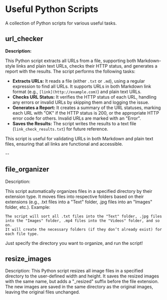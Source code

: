 # Useful Python Scripts
A collection of Python scripts for various useful tasks.

## url_checker

**Description:**

This Python script extracts all URLs from a file, supporting both Markdown-style links and plain text URLs, checks their HTTP status, and generates a report with the results. The script performs the following tasks:

- **Extracts URLs:** It reads a file (either `.txt` or `.md`), using a regular expression to find all URLs. It supports URLs in both Markdown link format (e.g., `[link](http://example.com)`) and plain text URLs.
- **Checks URL Status:** It verifies the HTTP status of each URL, handling any errors or invalid URLs by skipping them and logging the issue.
- **Generates a Report:** It creates a summary of the URL statuses, marking each URL with "OK" if the HTTP status is 200, or the appropriate HTTP error code for others. Invalid URLs are marked with an "Error".
- **Saves the Results:** The script writes the results to a text file (`link_check_results.txt`) for future reference.

This script is useful for validating URLs in both Markdown and plain text files, ensuring that all links are functional and accessible.

--
## file_organizer

Description:

This script automatically organizes files in a specified directory by their extension type. It moves files into respective folders based on their extensions (e.g., .txt files into a "Text" folder, .jpg files into an "Images" folder, etc.).
Example:

    The script will sort all .txt files into the "Text" folder, .jpg files into the "Images" folder, .mp4 files into the "Videos" folder, and so on.
    It will create the necessary folders (if they don’t already exist) for each file type.

Just specify the directory you want to organize, and run the script!

## resize_images

Description:
This Python script resizes all image files in a specified directory to the user-defined width and height.
It saves the resized images with the same name, but adds a "_resized" suffix before the file extension.
The new images are saved in the same directory as the original images, leaving the original files unchanged.
